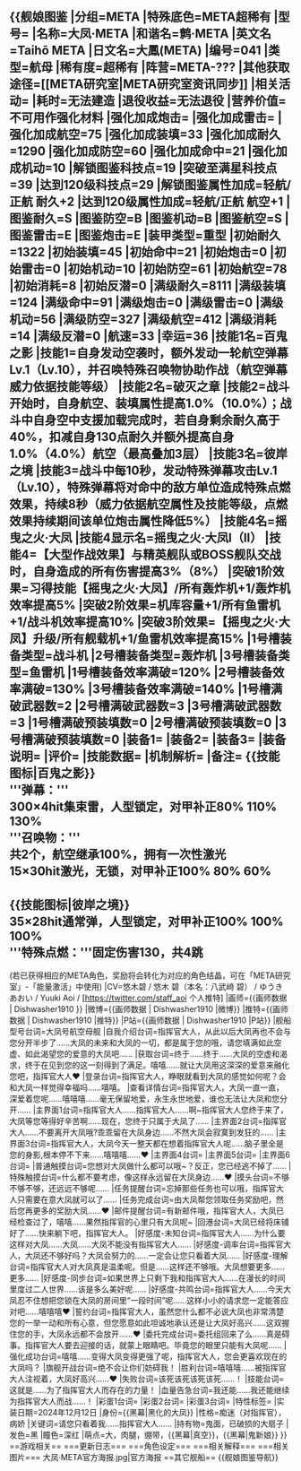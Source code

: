 {{舰娘图鉴
|分组=META
|特殊底色=META超稀有
|型号=
|名称=大凤·META
|和谐名=鹩·META
|英文名=Taihō META
|日文名=大鳳(META)
|编号=041
|类型=航母
|稀有度=超稀有
|阵营=META-???
|其他获取途径=[[META研究室|META研究室资讯同步]]<!-- <br>[[META研究室#信标档案|信标档案]] -->
|相关活动=
|耗时=无法建造
|退役收益=无法退役
|营养价值=不可用作强化材料
|强化加成炮击=
|强化加成雷击=
|强化加成航空=75
|强化加成装填=33
|强化加成耐久=1290
|强化加成防空=60
|强化加成命中=21
|强化加成机动=10
|解锁图鉴科技点=19
|突破至满星科技点=39
|达到120级科技点=29
|解锁图鉴属性加成=轻航/正航 耐久+2
|达到120级属性加成=轻航/正航 航空+1
|图鉴耐久=S
|图鉴防空=B
|图鉴机动=B
|图鉴航空=S
|图鉴雷击=E
|图鉴炮击=E
|装甲类型=重型
|初始耐久=1322
|初始装填=45
|初始命中=21
|初始炮击=0
|初始雷击=0
|初始机动=10
|初始防空=61
|初始航空=78
|初始消耗=8
|初始反潜=0
|满级耐久=8111
|满级装填=124
|满级命中=91
|满级炮击=0
|满级雷击=0
|满级机动=56
|满级防空=327
|满级航空=412
|满级消耗=14
|满级反潜=0
|航速=33
|幸运=36
|技能1名=百鬼之影
|技能1=自身发动空袭时，额外发动一轮航空弹幕Lv.1（Lv.10），并召唤特殊召唤物协助作战（航空弹幕威力依据技能等级）
|技能2名=破灭之章
|技能2=战斗开始时，自身航空、装填属性提高1.0%（10.0%）；战斗中自身空中支援加载完成时，若自身剩余耐久高于40%，扣减自身130点耐久并额外提高自身1.0%（4.0%）航空（最高叠加3层）
|技能3名=彼岸之境
|技能3=战斗中每10秒，发动特殊弹幕攻击Lv.1（Lv.10），特殊弹幕将对命中的敌方单位造成特殊点燃效果，持续8秒（威力依据航空属性及技能等级，点燃效果持续期间该单位炮击属性降低5%）
|技能4名=摇曳之火·大凤
|技能4显示名=摇曳之火·大凤I（II）
|技能4=【大型作战效果】与精英舰队或BOSS舰队交战时，自身造成的所有伤害提高3%（8%）
|突破1阶效果=习得技能【摇曳之火·大凤】/所有轰炸机+1/轰炸机效率提高5%
|突破2阶效果=机库容量+1/所有鱼雷机+1/战斗机效率提高10%
|突破3阶效果=【摇曳之火·大凤】升级/所有舰载机+1/鱼雷机效率提高15%
|1号槽装备类型=战斗机
|2号槽装备类型=轰炸机
|3号槽装备类型=鱼雷机
|1号槽装备效率满破=120%
|2号槽装备效率满破=130%
|3号槽装备效率满破=140%
|1号槽满破武器数=2
|2号槽满破武器数=3
|3号槽满破武器数=3
|1号槽满破预装填数=0
|2号槽满破预装填数=0
|3号槽满破预装填数=0
|装备1=
|装备2=
|装备3=
|装备说明=
|评价=
|技能数据=
|机制解析=
|备注=
{{技能图标|百鬼之影}}<br>
'''弹幕：'''<br>
300×4hit集束雷，人型锁定，对甲补正80% 110% 130%<br>
'''召唤物：'''<br>
共2个，航空继承100%，拥有一次性激光<br>
15×30hit激光，无锁，对甲补正100% 80% 60%<br>
----
{{技能图标|彼岸之境}}<br>
35×28hit通常弹，人型锁定，对甲补正100% 100% 100%<br>
'''特殊点燃：'''固定伤害130，共4跳<br>
----
(若已获得相应的META角色，奖励将会转化为对应的角色结晶，可在「META研究室」-「能量激活」中使用)
|CV=悠木碧 / 悠木 碧（本名：八武﨑 碧） / ゆうき あおい / Yuuki Aoi / [https://twitter.com/staff_aoi 个人推特]
|画师={{画师数据 | Dishwasher1910 }}
|微博={{画师数据 | Dishwasher1910 |微博}}
|推特={{画师数据 | Dishwasher1910 |推特}}
|P站={{画师数据 | Dishwasher1910 |P站}}
|舰船型号台词=大凤号航空母舰
|自我介绍台词=指挥官大人，从此以后大凤再也不会与您分开半步了……大凤的未来和大凤的一切，都是属于您的哦，请您填满如此空虚、如此渴望您的爱意的大凤吧……
|获取台词=终于……终于……大凤的空虚和渴求，终于在见到您的这一刻得到了满足。嘻嘻……就让大凤用这深深的爱意来融化您吧，指挥官大人❤
|登录台词=指挥官大人，睁眼就看到大凤的感觉如何呢？会和大凤一样觉得幸福吗……嘻嘻。
|查看详情台词=指挥官大人，大凤一直一直，深爱着您呢……嘻嘻嘻……毫无保留地爱，永生永世地爱，谁也无法让大凤和您分开……
|主界面1台词=指挥官大人……指挥官大人……啊~指挥官大人您终于来了，大凤等您等得好辛苦啊……现在，您终于只属于大凤了……
|主界面2台词=指挥官大人……不要离开大凤哦?乖乖留在大凤身边……不然大凤会寂寞到发狂的……
|主界面3台词=指挥官大人，大凤今天一整天都在想着指挥官大人呢……脑子里全是您的身影,根本停不下来……嘻嘻嘻……❤
|主界面4台词=
|主界面5台词=
|主界面6台词=
|普通触摸台词=您想对大凤做什么都可以哦~？反正，您已经逃不掉了……
|特殊触摸台词=什么都不要考虑，像这样永远留在大凤身边……❤
|摸头台词=不够不够不够，还远远不够呢……
|任务提醒台词=忘掉那些任务也可以哦，指挥官大人只需要在意大凤就可以了……
|任务完成台词=由大凤帮您领取任务奖励吧，然后您再更多的奖励大凤……❤
|邮件提醒台词=有新邮件哦，指挥官大人，大凤已经检查过了，嘻嘻……果然指挥官的心里只有大凤呢~
|回港台词=大凤已经将床铺好了……快来躺下吧，指挥官大人。
|好感度-未知台词=指挥官大人……为什么要这样对大凤……大凤……大凤不能没有指挥官大人……
|好感度-调率台词=指挥官大人，大凤还不够好吗？大凤会努力的……一定会让您只看着大凤……
|好感度-理解台词=指挥官大人对大凤真是温柔呢。但是……这样还不够哦。大凤想要更多……更多……
|好感度-同步台词=如果世界上只剩下我和指挥官大人……在漫长的时间里度过二人世界……该是多么美好呢……
|好感度-共鸣台词=指挥官大人……今天大凤忍不住想把您锁在大凤的房间里“一段时间”呢……这样小小的请求您一定能答应对吧……嘻嘻嘻❤
|誓约台词=指挥官大人，虽然您什么都不必说大凤也非常清楚您的一举一动和所有心意，但您愿意如此坦诚地承认还是让大凤好高兴……这双握住您的手，大凤永远都不会放开……❤
|委托完成台词=委托组回来了么……真是碍事。指挥官大人要去迎接的话，就蒙上眼睛吧。毕竟您的眼里只能有大凤呢……
|强化成功台词=嘻嘻……变得大凤变得更强了呢，指挥官大人，您会更喜欢现在的大凤吗？
|旗舰开战台词=绝不会让你们妨碍我！
|胜利台词=嘻嘻嘻……被指挥官大人注视着，大凤好高兴……❤
|失败台词=该死该死该死该死……！
|技能台词=这就是……为了指挥官大人而存在的力量！
|血量告急台词=我还能……我还能继续为指挥官大人而战……！
|彩蛋1台词=
|彩蛋2台词=
|彩蛋3台词=
|特性标签=
|实装日期=2024年12月12日
|身份={{黑幕|黑化的大凤}}
|性格=痴迷（对指挥官），病娇
|关键词=请您只看着我……指挥官大人……
|持有物=鬼面，已破损的大扇子
|发色=黑
|瞳色=深红
|萌点=大，肉腿，绷带，{{黑幕|真空}}，{{黑幕|鬼新娘}}
}}
==游戏相关==
===更新日志===
===角色设定===
===相关解释===
===相关图片===
<gallery mode="packed" heights="250px">
大凤·META官方海报.jpg|官方海报
</gallery>
==其它舰船==
{{舰娘图鉴导航}}